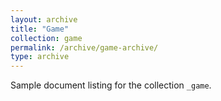 ```yaml
---
layout: archive
title: "Game"
collection: game
permalink: /archive/game-archive/
type: archive
---
```


Sample document listing for the collection `_game`.